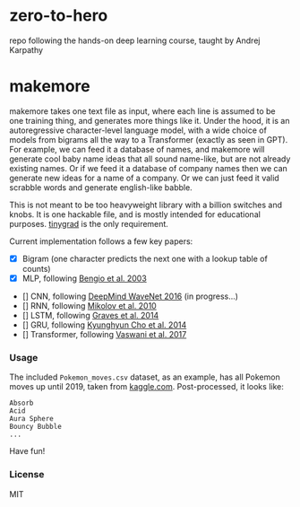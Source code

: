 # zero-to-hero
repo following the hands-on deep learning course, taught by Andrej Karpathy

# makemore

makemore takes one text file as input, where each line is assumed to be one training thing, and generates more things like it. Under the hood, it is an autoregressive character-level language model, with a wide choice of models from bigrams all the way to a Transformer (exactly as seen in GPT). For example, we can feed it a database of names, and makemore will generate cool baby name ideas that all sound name-like, but are not already existing names. Or if we feed it a database of company names then we can generate new ideas for a name of a company. Or we can just feed it valid scrabble words and generate english-like babble.

This is not meant to be too heavyweight library with a billion switches and knobs. It is one hackable file, and is mostly intended for educational purposes. [tinygrad](https://www.github.com/tinygrad/tinygrad) is the only requirement.

Current implementation follows a few key papers:

- [x] Bigram (one character predicts the next one with a lookup table of counts)
- [x] MLP, following [Bengio et al. 2003](https://www.jmlr.org/papers/volume3/bengio03a/bengio03a.pdf)
- [] CNN, following [DeepMind WaveNet 2016](https://arxiv.org/abs/1609.03499) (in progress...)
- [] RNN, following [Mikolov et al. 2010](https://www.fit.vutbr.cz/research/groups/speech/publi/2010/mikolov_interspeech2010_IS100722.pdf)
- [] LSTM, following [Graves et al. 2014](https://arxiv.org/abs/1308.0850)
- [] GRU, following [Kyunghyun Cho et al. 2014](https://arxiv.org/abs/1409.1259)
- [] Transformer, following [Vaswani et al. 2017](https://arxiv.org/abs/1706.03762)

### Usage

The included `Pokemon_moves.csv` dataset, as an example, has all Pokemon moves up until 2019, taken from [kaggle.com](https://www.kaggle.com/datasets/supervegate/pokemon-moveset?resource=download). Post-processed, it looks like:

```
Absorb
Acid
Aura Sphere
Bouncy Bubble
...
```

Have fun!

### License

MIT
